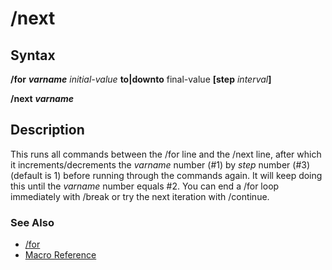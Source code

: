 # /next

## Syntax

**/for** _**varname** initial-value_ **to\|downto** final-value **\[step** _interval_**\]**

**/next** _**varname**_

## Description

This runs all commands between the /for line and the /next line, after which it increments/decrements the _varname_ number \(\#1\) by _step_ number \(\#3\) \(default is 1\) before running through the commands again. It will keep doing this until the _varname_ number equals \#2. You can end a /for loop immediately with /break or try the next iteration with /continue.

### See Also

* [/for](for.md)
* [Macro Reference](../../documentation/macro-reference.md)



